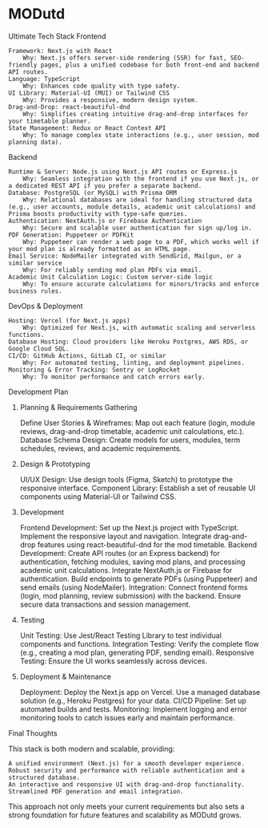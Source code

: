 # MODutd
Ultimate Tech Stack
Frontend

    Framework: Next.js with React
        Why: Next.js offers server-side rendering (SSR) for fast, SEO-friendly pages, plus a unified codebase for both front-end and backend API routes.
    Language: TypeScript
        Why: Enhances code quality with type safety.
    UI Library: Material-UI (MUI) or Tailwind CSS
        Why: Provides a responsive, modern design system.
    Drag-and-Drop: react-beautiful-dnd
        Why: Simplifies creating intuitive drag-and-drop interfaces for your timetable planner.
    State Management: Redux or React Context API
        Why: To manage complex state interactions (e.g., user session, mod planning data).

Backend

    Runtime & Server: Node.js using Next.js API routes or Express.js
        Why: Seamless integration with the frontend if you use Next.js, or a dedicated REST API if you prefer a separate backend.
    Database: PostgreSQL (or MySQL) with Prisma ORM
        Why: Relational databases are ideal for handling structured data (e.g., user accounts, module details, academic unit calculations) and Prisma boosts productivity with type-safe queries.
    Authentication: NextAuth.js or Firebase Authentication
        Why: Secure and scalable user authentication for sign up/log in.
    PDF Generation: Puppeteer or PDFKit
        Why: Puppeteer can render a web page to a PDF, which works well if your mod plan is already formatted as an HTML page.
    Email Service: NodeMailer integrated with SendGrid, Mailgun, or a similar service
        Why: For reliably sending mod plan PDFs via email.
    Academic Unit Calculation Logic: Custom server-side logic
        Why: To ensure accurate calculations for minors/tracks and enforce business rules.

DevOps & Deployment

    Hosting: Vercel (for Next.js apps)
        Why: Optimized for Next.js, with automatic scaling and serverless functions.
    Database Hosting: Cloud providers like Heroku Postgres, AWS RDS, or Google Cloud SQL.
    CI/CD: GitHub Actions, GitLab CI, or similar
        Why: For automated testing, linting, and deployment pipelines.
    Monitoring & Error Tracking: Sentry or LogRocket
        Why: To monitor performance and catch errors early.

Development Plan
1. Planning & Requirements Gathering

    Define User Stories & Wireframes: Map out each feature (login, module reviews, drag-and-drop timetable, academic unit calculations, etc.).
    Database Schema Design: Create models for users, modules, term schedules, reviews, and academic requirements.

2. Design & Prototyping

    UI/UX Design: Use design tools (Figma, Sketch) to prototype the responsive interface.
    Component Library: Establish a set of reusable UI components using Material-UI or Tailwind CSS.

3. Development

    Frontend Development:
        Set up the Next.js project with TypeScript.
        Implement the responsive layout and navigation.
        Integrate drag-and-drop features using react-beautiful-dnd for the mod timetable.
    Backend Development:
        Create API routes (or an Express backend) for authentication, fetching modules, saving mod plans, and processing academic unit calculations.
        Integrate NextAuth.js or Firebase for authentication.
        Build endpoints to generate PDFs (using Puppeteer) and send emails (using NodeMailer).
    Integration:
        Connect frontend forms (login, mod planning, review submission) with the backend.
        Ensure secure data transactions and session management.

4. Testing

    Unit Testing: Use Jest/React Testing Library to test individual components and functions.
    Integration Testing: Verify the complete flow (e.g., creating a mod plan, generating PDF, sending email).
    Responsive Testing: Ensure the UI works seamlessly across devices.

5. Deployment & Maintenance

    Deployment:
        Deploy the Next.js app on Vercel.
        Use a managed database solution (e.g., Heroku Postgres) for your data.
    CI/CD Pipeline: Set up automated builds and tests.
    Monitoring: Implement logging and error monitoring tools to catch issues early and maintain performance.

Final Thoughts

This stack is both modern and scalable, providing:

    A unified environment (Next.js) for a smooth developer experience.
    Robust security and performance with reliable authentication and a structured database.
    An interactive and responsive UI with drag-and-drop functionality.
    Streamlined PDF generation and email integration.

This approach not only meets your current requirements but also sets a strong foundation for future features and scalability as MODutd grows.
